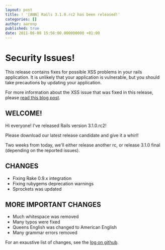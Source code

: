 ```yaml
---
layout: post
title: ! '[ANN] Rails 3.1.0.rc2 has been released!'
categories: []
author: aaronp
published: true
date: 2011-06-08 15:56:00.000000000 +01:00
---
```

# Security Issues!

This release contains fixes for possible XSS problems in your rails application.  It is unlikely that your application is vulnerable, but you should take precautions by updating your application.

For more information about the XSS issue that was fixed in this release, please [read this blog post](https://rubyonrails.org/2011/6/8/potential-xss-vulnerability-in-ruby-on-rails-applications).

## WELCOME!

Hi everyone!  I've released Rails version 3.1.0.rc2!

Please download our latest release candidate and give it a whirl!

Two weeks from today, we'll either release another rc, or release 3.1.0 final (depending on the reported issues).

## CHANGES

* Fixing Rake 0.9.x integration
* Fixing rubygems deprecation warnings
* Sprockets was updated

## MORE IMPORTANT CHANGES

* Much whitespace was removed
* Many typos were fixed
* Queens English was changed to American English
* Many grammar errors removed

For an exaustive list of changes, see the [log on github](https://github.com/rails/rails/compare/v3.1.0.rc1...v3.1.0.rc2).